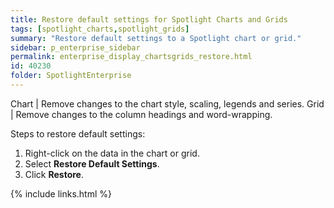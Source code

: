 ```yaml
---
title: Restore default settings for Spotlight Charts and Grids
tags: [spotlight_charts,spotlight_grids]
summary: "Restore default settings to a Spotlight chart or grid."
sidebar: p_enterprise_sidebar
permalink: enterprise_display_chartsgrids_restore.html
id: 40230
folder: SpotlightEnterprise
---
```



Chart | Remove changes to the chart style, scaling, legends and series.
Grid | Remove changes to the column headings and word-wrapping.

Steps to restore default settings:

1. Right-click on the data in the chart or grid.
2. Select **Restore Default Settings**.
3. Click **Restore**.

{% include links.html %}

